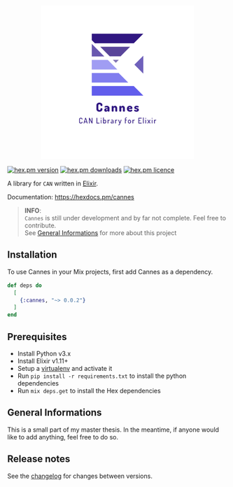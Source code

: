 <p align=center><img src="logo.png" width="350px"></p>

[![hex.pm version](https://img.shields.io/hexpm/v/cannes.svg?style=flat)](https://hex.pm/packages/cannes)
[![hex.pm downloads](https://img.shields.io/hexpm/dt/cannes.svg?style=flat)](https://hex.pm/packages/cannes)
[![hex.pm licence](https://img.shields.io/hexpm/l/cannes.svg?style=flat)](https://hex.pm/packages/cannes)

A library for `CAN` written in [Elixir](http://elixir-lang.org/).

Documentation: https://hexdocs.pm/cannes   
    

> **INFO**:   
> `Cannes` is still under development and by far not complete. Feel free to contribute.  
> See [General Informations](##General-Informations) for more about this project

## Installation

To use Cannes in your Mix projects, first add Cannes as a dependency.

```elixir
def deps do
  [
    {:cannes, "~> 0.0.2"}
  ]
end
```

## Prerequisites

* Install Python v3.x
* Install Elixir v1.11+
* Setup a [virtualenv](https://virtualenv.pypa.io) and activate it
* Run `pip install -r requirements.txt` to install the python dependencies
* Run `mix deps.get` to install the Hex dependencies

## General Informations

This is a small part of my master thesis. 
In the meantime, if anyone would like to add anything, feel free to do so.

## Release notes

See the [changelog](CHANGELOG.md) for changes between versions.
